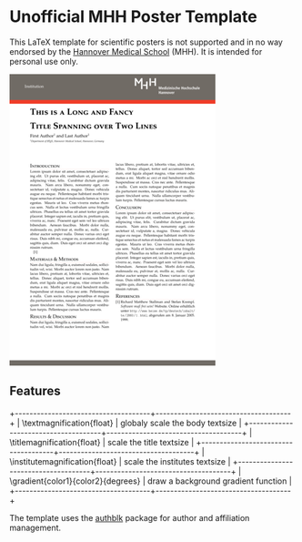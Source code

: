 Unofficial MHH Poster Template
==============================
This LaTeX template for scientific posters is not supported and in no way endorsed by the [Hannover Medical School][MHH] (MHH). It is intended for personal use only.

![](sample.png)


Features
--------
+-------------------------------------+-------------------------------------+
| \\textmagnification{float}          | globaly scale the body textsize     |
+-------------------------------------+-------------------------------------+
| \\titlemagnification{float}         | scale the title textsize            |
+-------------------------------------+-------------------------------------+
| \\institutemagnification{float}     | scale the institutes textsize       |
+-------------------------------------+-------------------------------------+
| \\gradient{color1}{color2}{degrees} | draw a background gradient function |
+-------------------------------------+-------------------------------------+

The template uses the [authblk] package for author and affiliation management.


[MHH]: https://www.mh-hannover.de
[authblk]: https://www.ctan.org/pkg/authblk


